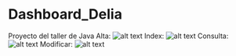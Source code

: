 # Dashboard_Delia
Proyecto del taller de Java
Alta: 
![alt text](https://lh3.googleusercontent.com/4TNjC5kCZCuzornbrlutKjeCw-SYLfbi5vIQRWV06WiZjt1_gtZdfAqAs5pBi1TNWb7H_RA74UwslF8=w1366-h667-rw "Consulta")
Index: 
![alt text](https://lh3.googleusercontent.com/R084uMLGyMNUm9AzzO3jXoZdnTf8W0qtmOezifSz748orRBMbl1TdHfxcxmmzHPL0kZ5dfeJIxiDLWA=w1366-h667-rw "Index")
Consulta: 
![alt text](https://lh3.googleusercontent.com/135wa2CqXFcYJMEP3YlGpLXlaj_HlrMEoMLDykVEpp4dLHPC4ZUmtO5FCRo4zQVkRsKSnUh2gjyGUtc=w1366-h667-rw "Index")
Modificar: 
![alt text](https://lh6.googleusercontent.com/3ZOOttdagSo0UB1Q1LxP2CgEYipjtlayp0M0FdPqapH9y_3Ihx0TTOCZoPtMjISD_cEa9IVKKpZyUW8=w1366-h667-rw "Index")
